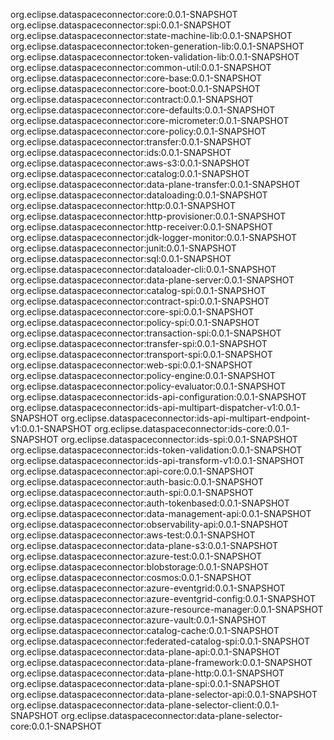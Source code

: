 
org.eclipse.dataspaceconnector:core:0.0.1-SNAPSHOT
org.eclipse.dataspaceconnector:spi:0.0.1-SNAPSHOT
org.eclipse.dataspaceconnector:state-machine-lib:0.0.1-SNAPSHOT
org.eclipse.dataspaceconnector:token-generation-lib:0.0.1-SNAPSHOT
org.eclipse.dataspaceconnector:token-validation-lib:0.0.1-SNAPSHOT
org.eclipse.dataspaceconnector:common-util:0.0.1-SNAPSHOT
org.eclipse.dataspaceconnector:core-base:0.0.1-SNAPSHOT
org.eclipse.dataspaceconnector:core-boot:0.0.1-SNAPSHOT
org.eclipse.dataspaceconnector:contract:0.0.1-SNAPSHOT
org.eclipse.dataspaceconnector:core-defaults:0.0.1-SNAPSHOT
org.eclipse.dataspaceconnector:core-micrometer:0.0.1-SNAPSHOT
org.eclipse.dataspaceconnector:core-policy:0.0.1-SNAPSHOT
org.eclipse.dataspaceconnector:transfer:0.0.1-SNAPSHOT
org.eclipse.dataspaceconnector:ids:0.0.1-SNAPSHOT
org.eclipse.dataspaceconnector:aws-s3:0.0.1-SNAPSHOT
org.eclipse.dataspaceconnector:catalog:0.0.1-SNAPSHOT
org.eclipse.dataspaceconnector:data-plane-transfer:0.0.1-SNAPSHOT
org.eclipse.dataspaceconnector:dataloading:0.0.1-SNAPSHOT
org.eclipse.dataspaceconnector:http:0.0.1-SNAPSHOT
org.eclipse.dataspaceconnector:http-provisioner:0.0.1-SNAPSHOT
org.eclipse.dataspaceconnector:http-receiver:0.0.1-SNAPSHOT
org.eclipse.dataspaceconnector:jdk-logger-monitor:0.0.1-SNAPSHOT
org.eclipse.dataspaceconnector:junit:0.0.1-SNAPSHOT
org.eclipse.dataspaceconnector:sql:0.0.1-SNAPSHOT
org.eclipse.dataspaceconnector:dataloader-cli:0.0.1-SNAPSHOT
org.eclipse.dataspaceconnector:data-plane-server:0.0.1-SNAPSHOT
org.eclipse.dataspaceconnector:catalog-spi:0.0.1-SNAPSHOT
org.eclipse.dataspaceconnector:contract-spi:0.0.1-SNAPSHOT
org.eclipse.dataspaceconnector:core-spi:0.0.1-SNAPSHOT
org.eclipse.dataspaceconnector:policy-spi:0.0.1-SNAPSHOT
org.eclipse.dataspaceconnector:transaction-spi:0.0.1-SNAPSHOT
org.eclipse.dataspaceconnector:transfer-spi:0.0.1-SNAPSHOT
org.eclipse.dataspaceconnector:transport-spi:0.0.1-SNAPSHOT
org.eclipse.dataspaceconnector:web-spi:0.0.1-SNAPSHOT
org.eclipse.dataspaceconnector:policy-engine:0.0.1-SNAPSHOT
org.eclipse.dataspaceconnector:policy-evaluator:0.0.1-SNAPSHOT
org.eclipse.dataspaceconnector:ids-api-configuration:0.0.1-SNAPSHOT
org.eclipse.dataspaceconnector:ids-api-multipart-dispatcher-v1:0.0.1-SNAPSHOT
org.eclipse.dataspaceconnector:ids-api-multipart-endpoint-v1:0.0.1-SNAPSHOT
org.eclipse.dataspaceconnector:ids-core:0.0.1-SNAPSHOT
org.eclipse.dataspaceconnector:ids-spi:0.0.1-SNAPSHOT
org.eclipse.dataspaceconnector:ids-token-validation:0.0.1-SNAPSHOT
org.eclipse.dataspaceconnector:ids-api-transform-v1:0.0.1-SNAPSHOT
org.eclipse.dataspaceconnector:api-core:0.0.1-SNAPSHOT
org.eclipse.dataspaceconnector:auth-basic:0.0.1-SNAPSHOT
org.eclipse.dataspaceconnector:auth-spi:0.0.1-SNAPSHOT
org.eclipse.dataspaceconnector:auth-tokenbased:0.0.1-SNAPSHOT
org.eclipse.dataspaceconnector:data-management-api:0.0.1-SNAPSHOT
org.eclipse.dataspaceconnector:observability-api:0.0.1-SNAPSHOT
org.eclipse.dataspaceconnector:aws-test:0.0.1-SNAPSHOT
org.eclipse.dataspaceconnector:data-plane-s3:0.0.1-SNAPSHOT
org.eclipse.dataspaceconnector:azure-test:0.0.1-SNAPSHOT
org.eclipse.dataspaceconnector:blobstorage:0.0.1-SNAPSHOT
org.eclipse.dataspaceconnector:cosmos:0.0.1-SNAPSHOT
org.eclipse.dataspaceconnector:azure-eventgrid:0.0.1-SNAPSHOT
org.eclipse.dataspaceconnector:azure-eventgrid-config:0.0.1-SNAPSHOT
org.eclipse.dataspaceconnector:azure-resource-manager:0.0.1-SNAPSHOT
org.eclipse.dataspaceconnector:azure-vault:0.0.1-SNAPSHOT
org.eclipse.dataspaceconnector:catalog-cache:0.0.1-SNAPSHOT
org.eclipse.dataspaceconnector:federated-catalog-spi:0.0.1-SNAPSHOT
org.eclipse.dataspaceconnector:data-plane-api:0.0.1-SNAPSHOT
org.eclipse.dataspaceconnector:data-plane-framework:0.0.1-SNAPSHOT
org.eclipse.dataspaceconnector:data-plane-http:0.0.1-SNAPSHOT
org.eclipse.dataspaceconnector:data-plane-spi:0.0.1-SNAPSHOT
org.eclipse.dataspaceconnector:data-plane-selector-api:0.0.1-SNAPSHOT
org.eclipse.dataspaceconnector:data-plane-selector-client:0.0.1-SNAPSHOT
org.eclipse.dataspaceconnector:data-plane-selector-core:0.0.1-SNAPSHOT